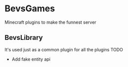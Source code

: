 # BevsGames
Minecraft plugins to make the funnest server

## BevsLibrary
It's used just as a common plugin for all the plugins
TODO
- Add fake entity api
